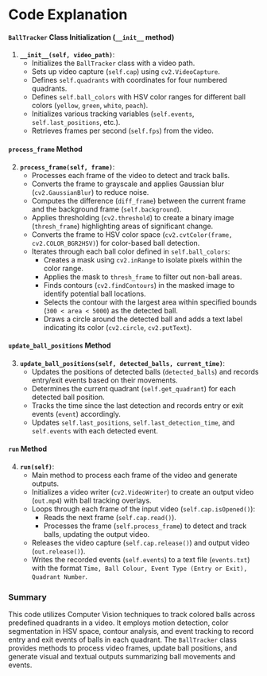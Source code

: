 # Code Explanation

#### `BallTracker` Class Initialization (`__init__` method)

1. **`__init__(self, video_path)`**:
   - Initializes the `BallTracker` class with a video path.
   - Sets up video capture (`self.cap`) using `cv2.VideoCapture`.
   - Defines `self.quadrants` with coordinates for four numbered quadrants.
   - Defines `self.ball_colors` with HSV color ranges for different ball colors (`yellow`, `green`, `white`, `peach`).
   - Initializes various tracking variables (`self.events`, `self.last_positions`, etc.).
   - Retrieves frames per second (`self.fps`) from the video.

#### `process_frame` Method

2. **`process_frame(self, frame)`**:
   - Processes each frame of the video to detect and track balls.
   - Converts the frame to grayscale and applies Gaussian blur (`cv2.GaussianBlur`) to reduce noise.
   - Computes the difference (`diff_frame`) between the current frame and the background frame (`self.background`).
   - Applies thresholding (`cv2.threshold`) to create a binary image (`thresh_frame`) highlighting areas of significant change.
   - Converts the frame to HSV color space (`cv2.cvtColor(frame, cv2.COLOR_BGR2HSV)`) for color-based ball detection.
   - Iterates through each ball color defined in `self.ball_colors`:
     - Creates a mask using `cv2.inRange` to isolate pixels within the color range.
     - Applies the mask to `thresh_frame` to filter out non-ball areas.
     - Finds contours (`cv2.findContours`) in the masked image to identify potential ball locations.
     - Selects the contour with the largest area within specified bounds (`300 < area < 5000`) as the detected ball.
     - Draws a circle around the detected ball and adds a text label indicating its color (`cv2.circle`, `cv2.putText`).

#### `update_ball_positions` Method

3. **`update_ball_positions(self, detected_balls, current_time)`**:
   - Updates the positions of detected balls (`detected_balls`) and records entry/exit events based on their movements.
   - Determines the current quadrant (`self.get_quadrant`) for each detected ball position.
   - Tracks the time since the last detection and records entry or exit events (`event`) accordingly.
   - Updates `self.last_positions`, `self.last_detection_time`, and `self.events` with each detected event.

#### `run` Method

4. **`run(self)`**:
   - Main method to process each frame of the video and generate outputs.
   - Initializes a video writer (`cv2.VideoWriter`) to create an output video (`out.mp4`) with ball tracking overlays.
   - Loops through each frame of the input video (`self.cap.isOpened()`):
     - Reads the next frame (`self.cap.read()`).
     - Processes the frame (`self.process_frame`) to detect and track balls, updating the output video.
   - Releases the video capture (`self.cap.release()`) and output video (`out.release()`).
   - Writes the recorded events (`self.events`) to a text file (`events.txt`) with the format `Time, Ball Colour, Event Type (Entry or Exit), Quadrant Number`.

### Summary

This code utilizes Computer Vision techniques to track colored balls across predefined quadrants in a video. It employs motion detection, color segmentation in HSV space, contour analysis, and event tracking to record entry and exit events of balls in each quadrant. The `BallTracker` class provides methods to process video frames, update ball positions, and generate visual and textual outputs summarizing ball movements and events.
